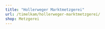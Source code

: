 ```yaml
---
title: "Hollerweger Marktmetzgerei"
url: /timelkam/hollerweger-marktmetzgerei/
shop: Metzgerei
---
```

